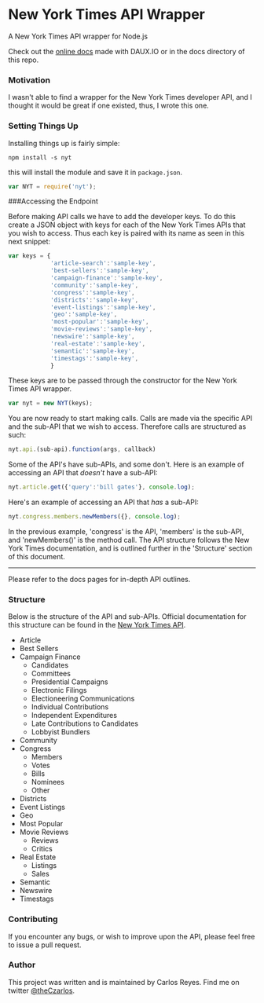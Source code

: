 New York Times API Wrapper
==========================
A New York Times API wrapper for Node.js

Check out the [online docs](http://czarlos.github.io/nyt/) made with DAUX.IO
or in the docs directory of this repo.

### Motivation
I wasn't able to find a wrapper for the New York Times
developer API, and I thought it would be great if one existed,
thus, I wrote this one.

### Setting Things Up

Installing things up is fairly simple:

```
npm install -s nyt
```

this will install the module and save it in `package.json`. 


```javascript
var NYT = require('nyt');
```

###Accessing the Endpoint

Before making API calls we have to add the developer keys.
To do this create a JSON object with keys for each of the New 
York Times APIs that you wish to access. Thus each key is paired
with its name as seen in this next snippet:

```javascript
var keys = {
            'article-search':'sample-key',
            'best-sellers':'sample-key',
            'campaign-finance':'sample-key',
            'community':'sample-key',
            'congress':'sample-key',
            'districts':'sample-key',
            'event-listings':'sample-key',
            'geo':'sample-key',
            'most-popular':'sample-key',
            'movie-reviews':'sample-key',
            'newswire':'sample-key',
            'real-estate':'sample-key',
            'semantic':'sample-key',
            'timestags':'sample-key',
            }
```

These keys are to be passed through the constructor for the New
York Times API wrapper.

```javascript
var nyt = new NYT(keys);
```

You are now ready to start making calls.
Calls are made via the specific API and the sub-API that we wish
to access. Therefore calls are structured as such:

```javascript
nyt.api.(sub-api).function(args, callback)
```
Some of the API's have sub-APIs, and some don't.
Here is an example of accessing an API that *doesn't* have a
sub-API:

```javascript
nyt.article.get({'query':'bill gates'}, console.log); 
```

Here's an example of accessing an API that *has* a sub-API:

```javascript
nyt.congress.members.newMembers({}, console.log);
```

In the previous example, 'congress' is the API, 'members'
is the sub-API, and 'newMembers()' is the method call. The API
structure follows the New York Times documentation, and is outlined
further in the 'Structure' section of this document.

---

Please refer to the docs pages for in-depth API outlines.

### Structure

Below is the structure of the API and sub-APIs. Official documentation
for this structure can be found in the 
[New York Times API](http://developer.nytimes.com/io-docs).

- Article
- Best Sellers
- Campaign Finance
  - Candidates
  - Committees
  - Presidential Campaigns
  - Electronic Filings
  - Electioneering Communications
  - Individual Contributions
  - Independent Expenditures
  - Late Contributions to Candidates
  - Lobbyist Bundlers
- Community
- Congress
  - Members
  - Votes
  - Bills
  - Nominees
  - Other
- Districts
- Event Listings
- Geo
- Most Popular
- Movie Reviews
  - Reviews
  - Critics
- Real Estate
  - Listings
  - Sales
- Semantic
- Newswire
- Timestags

### Contributing

If you encounter any bugs, or wish to improve upon the API, please feel
free to issue a pull request.

### Author

This project was written and is maintained by Carlos Reyes. Find me on
twitter [@theCzarlos](https://twitter.com/theczarlos).

